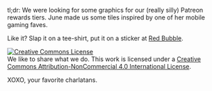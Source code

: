 tl;dr: We were looking for some graphics for our (really silly) Patreon rewards tiers. June made us some tiles inspired by one of her mobile gaming faves.

Like it? Slap it on a tee-shirt, put it on a sticker at <a href="https://www.redbubble.com/people/thirtythreedown/works/28857137-2048-tile">Red Bubble</a>.

<a rel="license" href="http://creativecommons.org/licenses/by-nc/4.0/"><img alt="Creative Commons License" style="border-width:0" src="https://i.creativecommons.org/l/by-nc/4.0/88x31.png" /></a><br />We like to share what we do. This work is licensed under a <a rel="license" href="http://creativecommons.org/licenses/by-nc/4.0/">Creative Commons Attribution-NonCommercial 4.0 International License</a>.

XOXO, your favorite charlatans.

